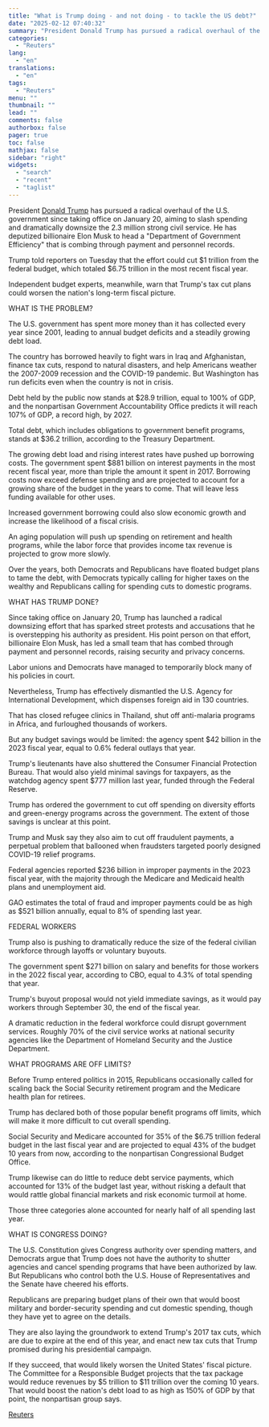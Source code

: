 ```yaml
---
title: "What is Trump doing - and not doing - to tackle the US debt?"
date: "2025-02-12 07:40:32"
summary: "President Donald Trump has pursued a radical overhaul of the U.S. government since taking office on January 20, aiming to slash spending and dramatically downsize the 2.3 million strong civil service. He has deputized billionaire Elon Musk to head a \"Department of Government Efficiency\" that is combing through payment and..."
categories:
  - "Reuters"
lang:
  - "en"
translations:
  - "en"
tags:
  - "Reuters"
menu: ""
thumbnail: ""
lead: ""
comments: false
authorbox: false
pager: true
toc: false
mathjax: false
sidebar: "right"
widgets:
  - "search"
  - "recent"
  - "taglist"
---
```


President [Donald Trump](https://www.reuters.com/topic/person/donald-trump/) has pursued a radical overhaul of the U.S. government since taking office on January 20, aiming to slash spending and dramatically downsize the 2.3 million strong civil service. He has deputized billionaire Elon Musk to head a "Department of Government Efficiency" that is combing through payment and personnel records.

Trump told reporters on Tuesday that the effort could cut $1 trillion from the federal budget, which totaled $6.75 trillion in the most recent fiscal year.

Independent budget experts, meanwhile, warn that Trump's tax cut plans could worsen the nation's long-term fiscal picture.

WHAT IS THE PROBLEM?

The U.S. government has spent more money than it has collected every year since 2001, leading to annual budget deficits and a steadily growing debt load.

The country has borrowed heavily to fight wars in Iraq and Afghanistan, finance tax cuts, respond to natural disasters, and help Americans weather the 2007-2009 recession and the COVID-19 pandemic. But Washington has run deficits even when the country is not in crisis.

Debt held by the public now stands at $28.9 trillion, equal to 100% of GDP, and the nonpartisan Government Accountability Office predicts it will reach 107% of GDP, a record high, by 2027.

Total debt, which includes obligations to government benefit programs, stands at $36.2 trillion, according to the Treasury Department.

The growing debt load and rising interest rates have pushed up borrowing costs. The government spent $881 billion on interest payments in the most recent fiscal year, more than triple the amount it spent in 2017. Borrowing costs now exceed defense spending and are projected to account for a growing share of the budget in the years to come. That will leave less funding available for other uses.

Increased government borrowing could also slow economic growth and increase the likelihood of a fiscal crisis.

An aging population will push up spending on retirement and health programs, while the labor force that provides income tax revenue is projected to grow more slowly.

Over the years, both Democrats and Republicans have floated budget plans to tame the debt, with Democrats typically calling for higher taxes on the wealthy and Republicans calling for spending cuts to domestic programs.

WHAT HAS TRUMP DONE?

Since taking office on January 20, Trump has launched a radical downsizing effort that has sparked street protests and accusations that he is overstepping his authority as president. His point person on that effort, billionaire Elon Musk, has led a small team that has combed through payment and personnel records, raising security and privacy concerns.

Labor unions and Democrats have managed to temporarily block many of his policies in court.

Nevertheless, Trump has effectively dismantled the U.S. Agency for International Development, which dispenses foreign aid in 130 countries.

That has closed refugee clinics in Thailand, shut off anti-malaria programs in Africa, and furloughed thousands of workers.

But any budget savings would be limited: the agency spent $42 billion in the 2023 fiscal year, equal to 0.6% federal outlays that year.

Trump's lieutenants have also shuttered the Consumer Financial Protection Bureau. That would also yield minimal savings for taxpayers, as the watchdog agency spent $777 million last year, funded through the Federal Reserve.

Trump has ordered the government to cut off spending on diversity efforts and green-energy programs across the government. The extent of those savings is unclear at this point.

Trump and Musk say they also aim to cut off fraudulent payments, a perpetual problem that ballooned when fraudsters targeted poorly designed COVID-19 relief programs.

Federal agencies reported $236 billion in improper payments in the 2023 fiscal year, with the majority through the Medicare and Medicaid health plans and unemployment aid.

GAO estimates the total of fraud and improper payments could be as high as $521 billion annually, equal to 8% of spending last year.

FEDERAL WORKERS

Trump also is pushing to dramatically reduce the size of the federal civilian workforce through layoffs or voluntary buyouts.

The government spent $271 billion on salary and benefits for those workers in the 2022 fiscal year, according to CBO, equal to 4.3% of total spending that year.

Trump's buyout proposal would not yield immediate savings, as it would pay workers through September 30, the end of the fiscal year.

A dramatic reduction in the federal workforce could disrupt government services. Roughly 70% of the civil service works at national security agencies like the Department of Homeland Security and the Justice Department.

WHAT PROGRAMS ARE OFF LIMITS?

Before Trump entered politics in 2015, Republicans occasionally called for scaling back the Social Security retirement program and the Medicare health plan for retirees.

Trump has declared both of those popular benefit programs off limits, which will make it more difficult to cut overall spending.

Social Security and Medicare accounted for 35% of the $6.75 trillion federal budget in the last fiscal year and are projected to equal 43% of the budget 10 years from now, according to the nonpartisan Congressional Budget Office.

Trump likewise can do little to reduce debt service payments, which accounted for 13% of the budget last year, without risking a default that would rattle global financial markets and risk economic turmoil at home.

Those three categories alone accounted for nearly half of all spending last year.

WHAT IS CONGRESS DOING?

The U.S. Constitution gives Congress authority over spending matters, and Democrats argue that Trump does not have the authority to shutter agencies and cancel spending programs that have been authorized by law. But Republicans who control both the U.S. House of Representatives and the Senate have cheered his efforts.

Republicans are preparing budget plans of their own that would boost military and border-security spending and cut domestic spending, though they have yet to agree on the details.

They are also laying the groundwork to extend Trump's 2017 tax cuts, which are due to expire at the end of this year, and enact new tax cuts that Trump promised during his presidential campaign.

If they succeed, that would likely worsen the United States' fiscal picture. The Committee for a Responsible Budget projects that the tax package would reduce revenues by $5 trillion to $11 trillion over the coming 10 years. That would boost the nation's debt load to as high as 150% of GDP by that point, the nonpartisan group says.

[Reuters](https://www.tradingview.com/news/reuters.com,2025:newsml_L6N3P210E:0-what-is-trump-doing-and-not-doing-to-tackle-the-us-debt/)
